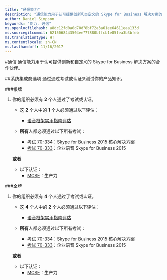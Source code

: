 ```yaml
---
title: "通信能力"
description: "通信能力用于认可提供创新和自定义的 Skype for Business 解决方案的合作伙伴。"
author: Daniel Simpson
keywords: "能力, 通信"
ms.openlocfilehash: a8dc12fd0a0d70d78bf72a3a61ee64611eaa133d
ms.sourcegitcommit: 6215068443504ee777880bffcb1e85fea3b3bfeb
ms.translationtype: HT
ms.contentlocale: zh-CN
ms.lasthandoff: 11/16/2017
---
```

#<a name="communications"></a>通信
通信能力用于认可提供创新和自定义的 Skype for Business 解决方案的合作伙伴。

##<a name="systems-integrator-option"></a>系统集成商选项
通过通过考试或认证来测试你的产品知识。
  
###<a name="silver"></a>银牌

1. 你的组织必须有 **2** 个人通过了考试或认证。

    - 这 **2** 个人中的 **1** 个人必须通过以下评估：
        - [语音框架实用指南评估](https://partneruniversity.microsoft.com/?whr=uri:MicrosoftAccount&courseId=16802&scoId=g6fMfp80C_5406265419)

    - **所有**人都必须通过以下所有考试：
        - [考试 70-334](https://www.microsoft.com/en-us/learning/exam-70-334.aspx)：Skype for Business 2015 核心解决方案
        - [考试 70-333](https://www.microsoft.com/en-us/learning/exam-70-333.aspx)：企业语音 Skype for Business 2015

    **或者**

    - 以下认证：
        - [MCSE](https://www.microsoft.com/en-us/learning/mcse-productivity-certification.aspx)：生产力

###<a name="gold"></a>金牌

1. 你的组织必须有 **4** 个人通过了考试或认证。

    - 这 **4** 个人中的 **2** 个人必须通过以下评估：
        - [语音框架实用指南评估](https://partneruniversity.microsoft.com/?whr=uri:MicrosoftAccount&courseId=16802&scoId=g6fMfp80C_5406265419)

    - **所有**人都必须通过以下所有考试：
        - [考试 70-334](https://www.microsoft.com/en-us/learning/exam-70-334.aspx)：Skype for Business 2015 核心解决方案
        - [考试 70-333](https://www.microsoft.com/en-us/learning/exam-70-333.aspx)：企业语音 Skype for Business 2015

    **或者**

    - 以下认证：
        - [MCSE](https://www.microsoft.com/en-us/learning/mcse-productivity-certification.aspx)：生产力


